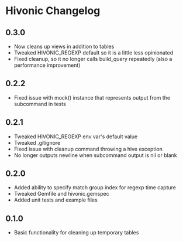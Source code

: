 Hivonic Changelog
===

0.3.0
---
* Now cleans up views in addition to tables
* Tweaked HIVONIC_REGEXP default so it is a little less opinionated
* Fixed cleanup, so it no longer calls build_query repeatedly (also a performance improvement)

0.2.2
---
* Fixed issue with mock() instance that represents output from the subcommand in tests

0.2.1
---
* Tweaked HIVONIC_REGEXP env var's default value
* Tweaked .gitignore
* Fixed issue with cleanup command throwing a hive exception
* No longer outputs newline when subcommand output is nil or blank

0.2.0
---
* Added ability to specify match group index for regexp time capture
* Tweaked Gemfile and hivonic.gemspec
* Added unit tests and example files

0.1.0
---
* Basic functionality for cleaning up temporary tables
